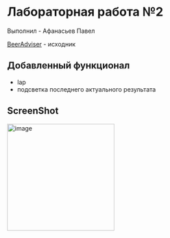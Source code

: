# Лабораторная работа №2
Выполнил - Афанасьев Павел

[BeerAdviser](https://github.com/ISTU-PO-ANDROID/Stopwatch/tree/viewBinding) - исходник

## Добавленный функционал

- lap
- подсветка последнего актуального результата

## ScreenShot
<img src="https://github.com/user-attachments/assets/72deffda-44ec-4f3d-ac7f-bff146aa1083" alt="image" width="250">
